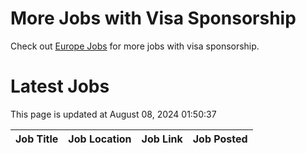 # More Jobs with Visa Sponsorship

Check out [Europe Jobs](https://github.com/sureshparimi/europejobs#latest-jobs) for more jobs with visa sponsorship.

# Latest Jobs

This page is updated at August 08, 2024 01:50:37

| Job Title | Job Location | Job Link | Job Posted |
| --- | --- | --- | --- |
